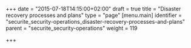 +++
date = "2015-07-18T14:15:00+02:00"
draft = true
title = "Disaster recovery processes and plans"
type = "page"
[menu.main]
identifier = "securite_security-operations_disaster-recovery-processes-and-plans"
parent = "securite_security-operations"
weight = 119

+++
